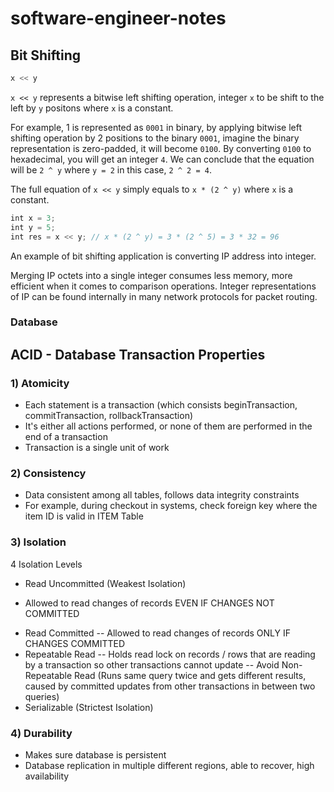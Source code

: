 # software-engineer-notes

## Bit Shifting
```mjs
x << y
```
`x << y` represents a bitwise left shifting operation, integer `x` to be shift to the left by `y` positons where `x` is a constant.

For example, 1 is represented as `0001` in binary, by applying bitwise left shifting operation by 2 positions to the binary `0001`, imagine the binary representation is zero-padded, it will become `0100`. By converting `0100` to hexadecimal, you will get an integer `4`.  We can conclude that the equation will be `2 ^ y` where `y = 2` in this case, `2 ^ 2 = 4`.

The full equation of `x << y` simply equals to `x * (2 ^ y)` where `x` is a constant.

```mjs
int x = 3;
int y = 5;
int res = x << y; // x * (2 ^ y) = 3 * (2 ^ 5) = 3 * 32 = 96
```

An example of bit shifting application is converting IP address into integer.

Merging IP octets into a single integer consumes less memory, more efficient when it comes to comparison operations. Integer representations of IP can be found internally in many network protocols for packet routing.

### Database
## ACID - Database Transaction Properties

### 1) Atomicity
- Each statement is a transaction (which consists beginTransaction, commitTransaction, rollbackTransaction)
- It's either all actions performed, or none of them are performed in the end of a transaction
- Transaction is a single unit of work
### 2) Consistency
- Data consistent among all tables, follows data integrity constraints
- For example, during checkout in systems, check foreign key where the item ID is valid in ITEM Table
### 3) Isolation
4 Isolation Levels
- Read Uncommitted (Weakest Isolation)
 * Allowed to read changes of records EVEN IF CHANGES NOT COMMITTED
- Read Committed
-- Allowed to read changes of records ONLY IF CHANGES COMMITTED
- Repeatable Read
-- Holds read lock on records / rows that are reading by a transaction so other transactions cannot update
-- Avoid Non-Repeatable Read (Runs same query twice and gets different results, caused by committed updates from other transactions in between two queries)
- Serializable (Strictest Isolation)
### 4) Durability
- Makes sure database is persistent
- Database replication in multiple different regions, able to recover, high availability
